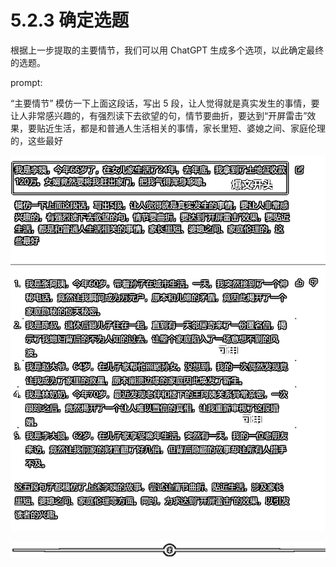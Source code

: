 # 5.2.3 确定选题

根据上一步提取的主要情节，我们可以用 ChatGPT 生成多个选项，以此确定最终的选题。

prompt:

“主要情节”
模仿一下上面这段话，写出 5 段，让人觉得就是真实发生的事情，要让人非常感兴趣的，有强烈读下去欲望的句，情节要曲折，要达到“开屏雷击”效果，要贴近生活，都是和普通人生活相关的事情，家长里短、婆媳之间、家庭伦理的，这些最好

![](img/ab105f7473d392279a83502eb0ba48dc.png)

![](img/8b0e87a2ce7d8ff1721b0a38153bb153.png)